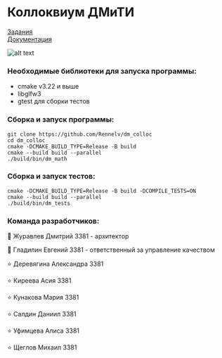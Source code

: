 # Коллоквиум ДМиТИ

[Задания](https://docs.google.com/document/d/1Dv_6AIhxg_3ezu6VMcEnMpyfRzgym9l8PmE4ULGfjgM/edit?tab=t.0)\
[Документация](https://rennelv.github.io/dm_colloc/)

![alt text](https://github.com/cat-milk/Anime-Girls-Holding-Programming-Books/blob/master/C%2B%2B/Shiro_Holding_Stroustrup_4th_Edition.png)

### Необходимые библиотеки для запуска программы:
- cmake v3.22 и выше
- libglfw3
- gtest для сборки тестов


### Сборка и запуск программы:
 ```
git clone https://github.com/Rennelv/dm_colloc
cd dm_colloc
cmake -DCMAKE_BUILD_TYPE=Release -B build
cmake --build build --parallel
./build/bin/dm_math
 ```

### Сборка и запуск тестов:
 ```
cmake -DCMAKE_BUILD_TYPE=Release -B build -DCOMPILE_TESTS=ON
cmake --build build --parallel
./build/bin/dm_tests
 ```

 ### Команда разработчиков:
:star2: Журавлев Дмитрий 3381 - архитектор

:star2: Гладилин Евгений 3381 - ответственный за управление качеством

:star: Деревягина Александра 3381

:star: Киреева Асия 3381

:star: Кунакова Мария 3381

:star: Салдин Даниил 3381

:star: Уфимцева Алиса 3381

:star: Щеглов Михаил 3381